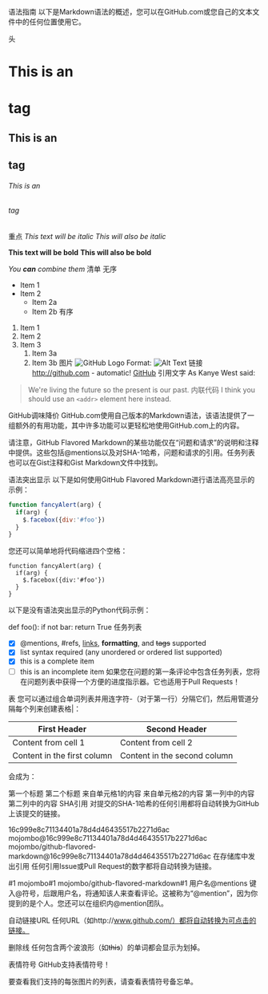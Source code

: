 语法指南
以下是Markdown语法的概述，您可以在GitHub.com或您自己的文本文件中的任何位置使用它。

头
# This is an <h1> tag
## This is an <h2> tag
###### This is an <h6> tag
重点
*This text will be italic*
_This will also be italic_

**This text will be bold**
__This will also be bold__

_You **can** combine them_
清单
无序
* Item 1
* Item 2
  * Item 2a
  * Item 2b
有序
1. Item 1
1. Item 2
1. Item 3
   1. Item 3a
   1. Item 3b
图片
![GitHub Logo](/images/logo.png)
Format: ![Alt Text](url)
链接
http://github.com - automatic!
[GitHub](http://github.com)
引用文字
As Kanye West said:

> We're living the future so
> the present is our past.
内联代码
I think you should use an
`<addr>` element here instead.

GitHub调味降价
GitHub.com使用自己版本的Markdown语法，该语法提供了一组额外的有用功能，其中许多功能可以更轻松地使用GitHub.com上的内容。

请注意，GitHub Flavored Markdown的某些功能仅在“问题和请求”的说明和注释中提供。这些包括@mentions以及对SHA-1哈希，问题和请求的引用。任务列表也可以在Gist注释和Gist Markdown文件中找到。

语法突出显示
以下是如何使用GitHub Flavored Markdown进行语法高亮显示的示例：

```javascript
function fancyAlert(arg) {
  if(arg) {
    $.facebox({div:'#foo'})
  }
}
```
您还可以简单地将代码缩进四个空格：

    function fancyAlert(arg) {
      if(arg) {
        $.facebox({div:'#foo'})
      }
    }
以下是没有语法突出显示的Python代码示例：

def foo():
    if not bar:
        return True
任务列表
- [x] @mentions, #refs, [links](), **formatting**, and <del>tags</del> supported
- [x] list syntax required (any unordered or ordered list supported)
- [x] this is a complete item
- [ ] this is an incomplete item
如果您在问题的第一条评论中包含任务列表，您将在问题列表中获得一个方便的进度指示器。它也适用于Pull Requests！

表
您可以通过组合单词列表​​并用连字符-（对于第一行）分隔它们，然后用管道分隔每个列来创建表格|：

First Header | Second Header
------------ | -------------
Content from cell 1 | Content from cell 2
Content in the first column | Content in the second column
会成为：

第一个标题	第二个标题
来自单元格1的内容	来自单元格2的内容
第一列中的内容	第二列中的内容
SHA引用
对提交的SHA-1哈希的任何引用都将自动转换为GitHub上该提交的链接。

16c999e8c71134401a78d4d46435517b2271d6ac
mojombo@16c999e8c71134401a78d4d46435517b2271d6ac
mojombo/github-flavored-markdown@16c999e8c71134401a78d4d46435517b2271d6ac
在存储库中发出引用
任何引用Issue或Pull Request的数字都将自动转换为链接。

#1
mojombo#1
mojombo/github-flavored-markdown#1
用户名@mentions
键入@符号，后跟用户名，将通知该人来查看评论。这被称为“@mention”，因为你提到的是个人。您还可以在组织内@mention团队。

自动链接URL
任何URL（如http://www.github.com/）都将自动转换为可点击的链接。

删除线
任何包含两个波浪形（如~~this~~）的单词都会显示为划掉。

表情符号
GitHub支持表情符号！

要查看我们支持的每张图片的列表，请查看表情符号备忘单。